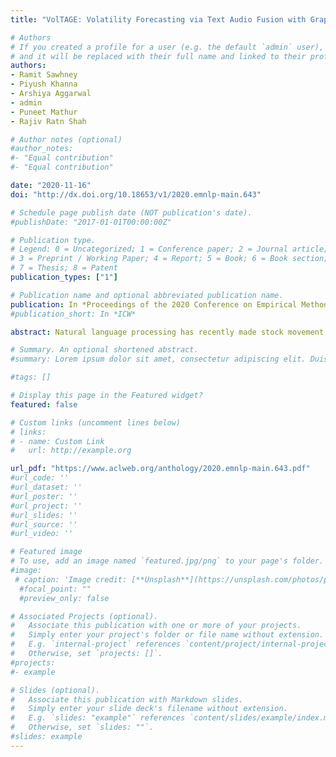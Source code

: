 ```yaml
---
title: "VolTAGE: Volatility Forecasting via Text Audio Fusion with Graph Convolution Networks for Earnings Calls"

# Authors
# If you created a profile for a user (e.g. the default `admin` user), write the username (folder name) here 
# and it will be replaced with their full name and linked to their profile.
authors:
- Ramit Sawhney
- Piyush Khanna
- Arshiya Aggarwal 
- admin
- Puneet Mathur
- Rajiv Ratn Shah

# Author notes (optional)
#author_notes:
#- "Equal contribution"
#- "Equal contribution"

date: "2020-11-16"
doi: "http://dx.doi.org/10.18653/v1/2020.emnlp-main.643"

# Schedule page publish date (NOT publication's date).
#publishDate: "2017-01-01T00:00:00Z"

# Publication type.
# Legend: 0 = Uncategorized; 1 = Conference paper; 2 = Journal article;
# 3 = Preprint / Working Paper; 4 = Report; 5 = Book; 6 = Book section;
# 7 = Thesis; 8 = Patent
publication_types: ["1"]

# Publication name and optional abbreviated publication name.
publication: In *Proceedings of the 2020 Conference on Empirical Methods in Natural Language Processing(EMNLP)*
#publication_short: In *ICW*

abstract: Natural language processing has recently made stock movement forecasting and volatility forecasting advances, leading to improved financial forecasting. Transcripts of companies’ earnings calls are well studied for risk modeling, offering unique investment insight into stock performance. However, vocal cues in the speech of company executives present an underexplored rich source of natural language data for estimating financial risk. Additionally, most existing approaches ignore the correlations between stocks. Building on existing work, we introduce a neural model for stock volatility prediction that accounts for stock interdependence via graph convolutions while fusing verbal, vocal, and financial features in a semi-supervised multi-task risk forecasting formulation. Our proposed model, VolTAGE, outperforms existing methods demonstrating the effectiveness of multimodal learning for volatility prediction.

# Summary. An optional shortened abstract.
#summary: Lorem ipsum dolor sit amet, consectetur adipiscing elit. Duis posuere tellus ac convallis placerat. Proin tincidunt magna sed ex sollicitudin condimentum.

#tags: []

# Display this page in the Featured widget?
featured: false

# Custom links (uncomment lines below)
# links:
# - name: Custom Link
#   url: http://example.org

url_pdf: "https://www.aclweb.org/anthology/2020.emnlp-main.643.pdf"
#url_code: ''
#url_dataset: ''
#url_poster: ''
#url_project: ''
#url_slides: ''
#url_source: ''
#url_video: ''

# Featured image
# To use, add an image named `featured.jpg/png` to your page's folder. 
#image:
 # caption: 'Image credit: [**Unsplash**](https://unsplash.com/photos/pLCdAaMFLTE)'
  #focal_point: ""
  #preview_only: false

# Associated Projects (optional).
#   Associate this publication with one or more of your projects.
#   Simply enter your project's folder or file name without extension.
#   E.g. `internal-project` references `content/project/internal-project/index.md`.
#   Otherwise, set `projects: []`.
#projects:
#- example

# Slides (optional).
#   Associate this publication with Markdown slides.
#   Simply enter your slide deck's filename without extension.
#   E.g. `slides: "example"` references `content/slides/example/index.md`.
#   Otherwise, set `slides: ""`.
#slides: example
---
```


